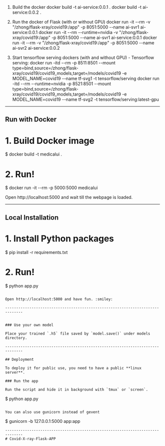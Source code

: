 
1. Build the docker
docker build -t ai-service:0.0.1 .
docker build -t ai-service:0.0.2 .

2. Run the docker of Flask (with or without GPU)
docker run -it --rm -v "/zhong/flask-xray/covid19:/app" -p 8051:5000 --name ai-svr1 ai-service:0.0.1
docker run -it --rm --runtime=nvidia -v "/zhong/flask-xray/covid19:/app" -p 8051:5000 --name ai-svr1 ai-service:0.0.1
docker run -it --rm -v "/zhong/flask-xray/covid19:/app" -p 8051:5000 --name ai-svr2 ai-service:0.0.2

3. Start tensorflow serving dockers (with and without GPU) - Tensorflow serving:
docker run -itd --rm -p 8511:8501 --mount type=bind,source=/zhong/flask-xray/covid19/covid19_models,target=/models/covid19 -e MODEL_NAME=covid19 --name tf-svg1 -t tensorflow/serving
docker run -itd --rm  --runtime=nvidia -p 8521:8501 --mount type=bind,source=/zhong/flask-xray/covid19/covid19_models,target=/models/covid19 -e MODEL_NAME=covid19 --name tf-svg2 -t tensorflow/serving:latest-gpu




-----------------------
## Run with Docker

# 1. Build Docker image
$ docker build -t medicalui .

# 2. Run!
$ docker run -it --rm -p 5000:5000 medicalui

Open http://localhost:5000 and wait till the webpage is loaded.

------------------------------------------------------------------------------
## Local Installation

# 1. Install Python packages
$ pip install -r requirements.txt

# 2. Run!
$ python app.py
```

Open http://localhost:5000 and have fun. :smiley:

------------------------------------------------------------------------------


### Use your own model

Place your trained `.h5` file saved by `model.save()` under models directory.

------------------------------------------------------------------------------

## Deployment

To deploy it for public use, you need to have a public **linux server**.

### Run the app

Run the script and hide it in background with `tmux` or `screen`.
```
$ python app.py
```

You can also use gunicorn instead of gevent
```
$ gunicorn -b 127.0.0.1:5000 app:app
```
------------------------------------------------------------------------------
# Covid-X-ray-Flask-APP
